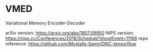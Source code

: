 # VMED
Variational Memory Encoder-Decoder

arXiv version: https://arxiv.org/abs/1807.09950
NIPS version: https://nips.cc/Conferences/2018/Schedule?showEvent=11166
repo reference: https://github.com/Mostafa-Samir/DNC-tensorflow
